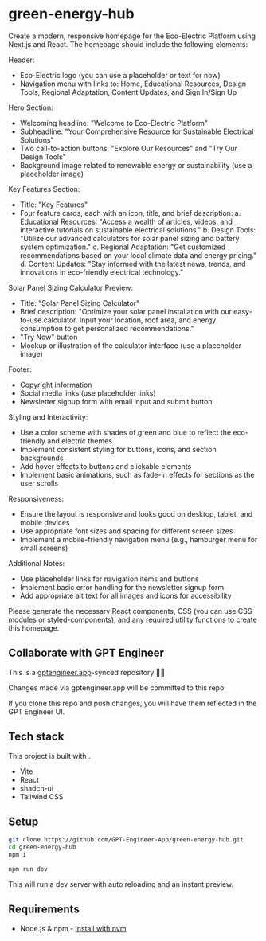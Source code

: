 # green-energy-hub

Create a modern, responsive homepage for the Eco-Electric Platform using Next.js and React. The homepage should include the following elements:

Header:
- Eco-Electric logo (you can use a placeholder or text for now)
- Navigation menu with links to: Home, Educational Resources, Design Tools, Regional Adaptation, Content Updates, and Sign In/Sign Up

Hero Section:
- Welcoming headline: "Welcome to Eco-Electric Platform"
- Subheadline: "Your Comprehensive Resource for Sustainable Electrical Solutions"
- Two call-to-action buttons: "Explore Our Resources" and "Try Our Design Tools"
- Background image related to renewable energy or sustainability (use a placeholder image)

Key Features Section:
- Title: "Key Features"
- Four feature cards, each with an icon, title, and brief description:
  a. Educational Resources: "Access a wealth of articles, videos, and interactive tutorials on sustainable electrical solutions."
  b. Design Tools: "Utilize our advanced calculators for solar panel sizing and battery system optimization."
  c. Regional Adaptation: "Get customized recommendations based on your local climate data and energy pricing."
  d. Content Updates: "Stay informed with the latest news, trends, and innovations in eco-friendly electrical technology."

Solar Panel Sizing Calculator Preview:
- Title: "Solar Panel Sizing Calculator"
- Brief description: "Optimize your solar panel installation with our easy-to-use calculator. Input your location, roof area, and energy consumption to get personalized recommendations."
- "Try Now" button
- Mockup or illustration of the calculator interface (use a placeholder image)

Footer:
- Copyright information
- Social media links (use placeholder links)
- Newsletter signup form with email input and submit button

Styling and Interactivity:
- Use a color scheme with shades of green and blue to reflect the eco-friendly and electric themes
- Implement consistent styling for buttons, icons, and section backgrounds
- Add hover effects to buttons and clickable elements
- Implement basic animations, such as fade-in effects for sections as the user scrolls

Responsiveness:
- Ensure the layout is responsive and looks good on desktop, tablet, and mobile devices
- Use appropriate font sizes and spacing for different screen sizes
- Implement a mobile-friendly navigation menu (e.g., hamburger menu for small screens)

Additional Notes:
- Use placeholder links for navigation items and buttons
- Implement basic error handling for the newsletter signup form
- Add appropriate alt text for all images and icons for accessibility

Please generate the necessary React components, CSS (you can use CSS modules or styled-components), and any required utility functions to create this homepage.


## Collaborate with GPT Engineer

This is a [gptengineer.app](https://gptengineer.app)-synced repository 🌟🤖

Changes made via gptengineer.app will be committed to this repo.

If you clone this repo and push changes, you will have them reflected in the GPT Engineer UI.

## Tech stack

This project is built with .

- Vite
- React
- shadcn-ui
- Tailwind CSS

## Setup

```sh
git clone https://github.com/GPT-Engineer-App/green-energy-hub.git
cd green-energy-hub
npm i
```

```sh
npm run dev
```

This will run a dev server with auto reloading and an instant preview.

## Requirements

- Node.js & npm - [install with nvm](https://github.com/nvm-sh/nvm#installing-and-updating)
